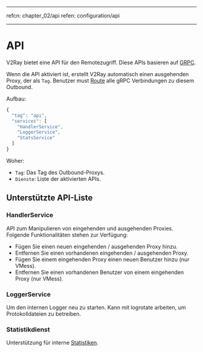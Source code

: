 * * *

refcn: chapter_02/api refen: configuration/api

* * *

# API

V2Ray bietet eine API für den Remotezugriff. Diese APIs basieren auf [GRPC](https://grpc.io/).

Wenn die API aktiviert ist, erstellt V2Ray automatisch einen ausgehenden Proxy, der als `Tag`. Benutzer must [Route](routing.md) alle gRPC Verbindungen zu diesem Outbound.

Aufbau:

```javascript
{
  "tag": "api",
  "services": [
    "HandlerService",
    "LoggerService",
    "StatsService"
  ]
}
```

Woher:

* `Tag`: Das Tag des Outbound-Proxys.
* `Dienste`: Liste der aktivierten APIs.

## Unterstützte API-Liste

### HandlerService

API zum Manipulieren von eingehenden und ausgehenden Proxies. Folgende Funktionalitäten stehen zur Verfügung:

* Fügen Sie einen neuen eingehenden / ausgehenden Proxy hinzu.
* Entfernen Sie einen vorhandenen eingehenden / ausgehenden Proxy.
* Fügen Sie einem eingehenden Proxy einen neuen Benutzer hinzu (nur VMess).
* Entfernen Sie einen vorhandenen Benutzer von einem eingehenden Proxy (nur VMess).

### LoggerService

Um den internen Logger neu zu starten. Kann mit logrotate arbeiten, um Protokolldateien zu betreiben.

### Statistikdienst

Unterstützung für interne [Statistiken](stats.md).